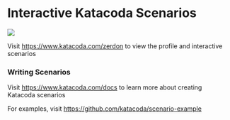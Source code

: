 # Interactive Katacoda Scenarios

[![](http://shields.katacoda.com/katacoda/zerdon/count.svg)](https://www.katacoda.com/zerdon "Get your profile on Katacoda.com")

Visit https://www.katacoda.com/zerdon to view the profile and interactive scenarios

### Writing Scenarios
Visit https://www.katacoda.com/docs to learn more about creating Katacoda scenarios

For examples, visit https://github.com/katacoda/scenario-example
